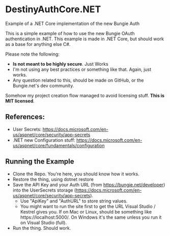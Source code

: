# DestinyAuthCore.NET
Example of a .NET Core implementation of the new Bungie Auth

This is a simple example of how to use the new Bungie OAuth authentication in .NET. 
This example is made in .NET Core, but should work as a base for anything else C#.



Please note the following:

-  __Is not meant to be highly secure__. Just Works
-  I'm not using any best practices or something like that. Again, just works.
- Any question related to this, should be made on GitHub, or the Bungie.net's dev community.

Somehow my project creation flow managed to avoid licensing stuff. __This is MIT licensed__.

## References:
- User Secrets: https://docs.microsoft.com/en-us/aspnet/core/security/app-secrets
- .NET new Configuration stuff: https://docs.microsoft.com/en-us/aspnet/core/fundamentals/configuration

## Running the Example
- Clone the Repo. You're here, you should know how it works.
- Restore the thing, using dotnet restore
- Save the API Key and your Auth URL (from https://bungie.net/developer) into the UserSecrets storage (https://docs.microsoft.com/en-us/aspnet/core/security/app-secrets).
     - Use "ApiKey" and "AuthURL" to store string values.
     - You might want to run the site first to get the URL Visual Studio / Kestrel gives you. If on Mac or Linux, should be something like https://localhost:5000/. On Windows it's the same unless you run it on Visual Studio (full). 
- Run the thing. Should work. 
